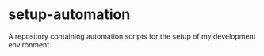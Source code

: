 # setup-automation
A repository containing automation scripts for the setup of my development environment.
